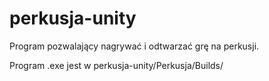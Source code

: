 # perkusja-unity
Program pozwalający nagrywać i odtwarzać grę na perkusji.

Program .exe jest w perkusja-unity/Perkusja/Builds/
